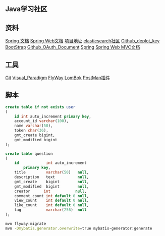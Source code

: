 ## Java学习社区

## 资料
[Spring 文档](https://spring.io/guides)
[Spring Web文档](https://spring.io/guides/gs/serving-web-content/)
[项目地址](https://github.com/LXJLXJLL/community)
[elasticsearch社区](https://elasticsearch.cn/explore)
[Github_deplot_key](https://developer.github.com/v3/guides/managing-deploy-keys/#deploy-keys)
[BootStrap](https://v3.bootcss.com/getting-started/)
[Github_OAuth_Document](https://developer.github.com/apps/building-oauth-apps/creating-an-oauth-app/)
[Spring](https://docs.spring.io/spring-boot/docs/2.0.0.RC1/reference/htmlsingle/#boot-features-embedded-database-support)
[Spring Web MVC文档](https://docs.spring.io/spring/docs/5.0.3.RELEASE/spring-framework-reference/web.html#mvc-introduction)

## 工具
[Git](https://git-scm.com/download)
[Visual_Paradigm](https://www.visual-paradigm.com)
[FlyWay](https://flywaydb.org/getstarted/)
[LomBok](https://projectlombok.org/)
[PostMan插件](https://chrome.google.com/webstore/detail/tabbed-postman-rest-clien/coohjcphdfgbiolnekdpbcijmhambjff)

## 脚本
``` sql
create table if not exists user
(
	id int auto_increment primary key,
	account_id varchar(100),
	name varchar(50),
	token char(36),
	gmt_create bigint,
	gmt_modified bigint
);

create table question
(
    id            int auto_increment
        primary key,
    title         varchar(50)   null,
    description   text          null,
    gmt_create    bigint        null,
    gmt_modified  bigint        null,
    creator      int           null,
    comment_count int default 0 null,
    view_count    int default 0 null,
    like_count    int default 0 null,
    tag           varchar(256)  null
);
```

```bash
mvn flyway:migrate
mvn -Dmybatis.generator.overwrite=true mybatis-generator:generate
```